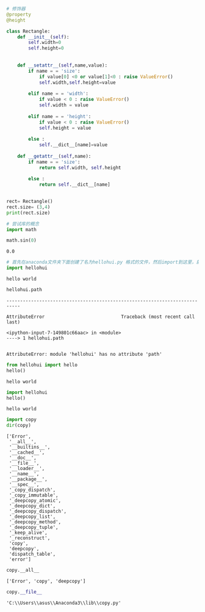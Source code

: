 

```python
# 修饰器
@property
@height
```


```python
class Rectangle:
    def __init__(self):
        self.width=0
        self.height=0
        
        
    def __setattr__(self,name,value):
        if name = = 'size':
            if value[0] <0 or value[1]<0 : raise ValueError()
            self.width,self.height=value
            
        elif name = = 'width':
            if value < 0 : raise ValueError()
            self.width = value
            
        elif name = = 'height':
            if value < 0 : raise ValueError()
            self.height = value
            
        else :
            self.__dict__[name]=value
            
    def __getattr__(self,name):
        if name = = 'size':
            return self.width, self.height
        
        else :
            return self.__dict__[name]
        

rect= Rectangle()
rect.size= (3,4)
print(rect.size)
```


```python
# 尝试库的概念
import math

math.sin(0)
```




    0.0




```python
# 首先在anaconda文件夹下面创建了名为hellohui.py 格式的文件，然后import到这里，就可以直接输出库里面的内容
import hellohui
```

    hello world
    


```python
hellohui.path
```


    ---------------------------------------------------------------------------

    AttributeError                            Traceback (most recent call last)

    <ipython-input-7-149801c66aac> in <module>
    ----> 1 hellohui.path
    

    AttributeError: module 'hellohui' has no attribute 'path'



```python
from hellohui import hello
hello()
```

    hello world
    


```python
import hellohui
hello()
```

    hello world
    


```python
import copy
dir(copy)

```




    ['Error',
     '__all__',
     '__builtins__',
     '__cached__',
     '__doc__',
     '__file__',
     '__loader__',
     '__name__',
     '__package__',
     '__spec__',
     '_copy_dispatch',
     '_copy_immutable',
     '_deepcopy_atomic',
     '_deepcopy_dict',
     '_deepcopy_dispatch',
     '_deepcopy_list',
     '_deepcopy_method',
     '_deepcopy_tuple',
     '_keep_alive',
     '_reconstruct',
     'copy',
     'deepcopy',
     'dispatch_table',
     'error']




```python
copy.__all__
```




    ['Error', 'copy', 'deepcopy']




```python
copy.__file__
```




    'C:\\Users\\asus\\Anaconda3\\lib\\copy.py'


